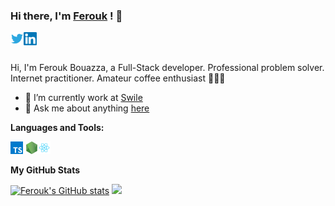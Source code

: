 ### Hi there, I'm [Ferouk](https://www.linkedin.com/in/ferouk/) ! 👋

<a href="https://twitter.com/bouazzaferouk">
  <img align="left" alt="Ferouk Bouazza | Twitter" width="21px" src="https://raw.githubusercontent.com/ferouk/ferouk/master/assets/twitter.svg" />
</a>
<a href="https://www.linkedin.com/in/ferouk/">
  <img align="left" alt="Ferouk's LinkedIn" width="21px" src="https://raw.githubusercontent.com/ferouk/ferouk/master/assets/linkedin.svg" />
</a>

<br />
<br />

Hi, I'm Ferouk Bouazza, a Full-Stack developer. Professional problem solver. Internet practitioner. Amateur coffee enthusiast 👨‍💻🚀


- 🌱 I’m currently work at [Swile](https://swile.co)
- 💬 Ask me about anything [here](https://github.com/ferouk/ferouk/issues)

**Languages and Tools:**

<code><img height="20" src="https://raw.githubusercontent.com/github/explore/80688e429a7d4ef2fca1e82350fe8e3517d3494d/topics/typescript/typescript.png"></code>
<code><img height="20" src="https://raw.githubusercontent.com/github/explore/80688e429a7d4ef2fca1e82350fe8e3517d3494d/topics/nodejs/nodejs.png"></code><code><img height="20" src="https://raw.githubusercontent.com/github/explore/80688e429a7d4ef2fca1e82350fe8e3517d3494d/topics/react/react.png"></code>

**My GitHub Stats**

<p aligh="left">
  <a href="http://www.github.com/ferouk"><img src="https://github-readme-stats.vercel.app/api?username=ferouk&show_icons=true&hide=&count_private=true&title_color=1f6feb&text_color=ffffff&icon_color=1f6feb&bg_color=1c1917&hide_border=true&show_icons=true" alt="Ferouk's GitHub stats" width="49%" /></a>
  <a href="http://www.github.com/ferouk"><img src="https://github-readme-streak-stats.herokuapp.com/?user=ferouk&stroke=ffffff&background=1c1917&ring=1f6feb&fire=1f6feb&currStreakNum=ffffff&currStreakLabel=1f6feb&sideNums=ffffff&sideLabels=ffffff&dates=ffffff&hide_border=true" width="49%" /></a>
</p>
